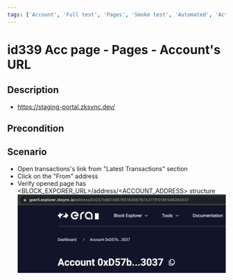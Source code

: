```yaml
---
tags: ['Account', 'Full test', 'Pages', 'Smoke test', 'Automated', 'Active']
---
```


# id339 Acc page - Pages - Account's URL

## Description
  - https://staging-portal.zksync.dev/

## Precondition


## Scenario
- Open transactions's link from "Latest Transactions" section
- Click on the "From" address
- Verify opened page has \<BLOCK_EXPORER_URL\>/address/\<ACCOUNT_ADDRESS\> structure
  ![Screenshot](../../../../static/img/Pages/AccountsPage/id339_1.png)